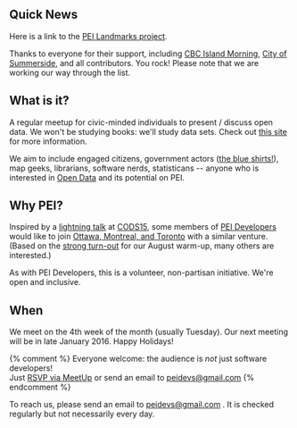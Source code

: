 
## Quick News

Here is a link to the [PEI Landmarks project](http://peidevs.github.io/OpenDataBookClub/landmarks/landmarks.html). 

Thanks to everyone for their support, including [CBC Island Morning](http://www.cbc.ca/islandmorning/), [City of Summerside](http://www.city.summerside.pe.ca/), and all contributors. You rock! Please note that we are working our way through the list.

## What is it?
A regular meetup for civic-minded individuals to present / discuss open data. We won't be studying books: we'll study data sets. Check out [this site](http://opendatabook.club) for more information.

We aim to include engaged citizens, government actors ([the blue shirts!](http://ruk.ca/content/man-blue-shirt)), map geeks, librarians, software nerds, statisticans -- anyone who is interested in [Open Data](http://thirtyforsixty.blogspot.ca/2015/02/what-is-open-data-part-1.html) and its potential on PEI.

## Why PEI?
Inspired by a [lightning talk](http://kittmcg.github.io/ODO-CODS15/#/) at [CODS15](http://opendatasummit.ca/en/), some members of [PEI Developers](http://peidevs.github.io/) would like to join [Ottawa, Montreal, and Toronto](http://opendatabook.club/#list-of-active-open-data-book-clubs) with a similar venture. (Based on the [strong turn-out](http://www.meetup.com/PEI-Developers/events/223130904/) for our August warm-up, many others are interested.)

As with PEI Developers, this is a volunteer, non-partisan initiative. We're open and inclusive.

## When

We meet on the 4th week of the month (usually Tuesday). Our next meeting will be in late January 2016. Happy Holidays!

{% comment %} 
Everyone welcome: the audience is *not* just software developers!  
Just [RSVP via MeetUp](http://bit.ly/20CxXG6) or send an email to peidevs@gmail.com
{% endcomment %}

To reach us, please send an email to peidevs@gmail.com . It is checked regularly but not necessarily every day.


